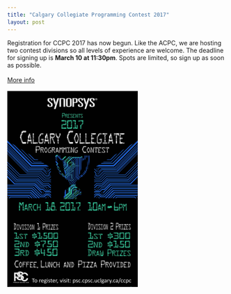 ```yaml
---
title: "Calgary Collegiate Programming Contest 2017"
layout: post
---
```


<div class="col-md-6 col-lg-6">
  Registration for CCPC 2017 has now begun. Like the ACPC, we are hosting two
  contest divisions so all levels of experience are welcome. The deadline for
  signing up is <strong>March 10 at 11:30pm</strong>. Spots are limited, so
  sign up as soon as possible.
  <br><br>
  <a class="btn btn-primary btn-sm" href="/contests/ccpc/2017/index.html" role="button">
    More info
  </a>
  <br><br>
</div>

<div class="col-md-6 col-lg-6">		
  <img width="300px" src="/img/ccpc_2017_poster.jpg" alt="Synopsys">
</div>
